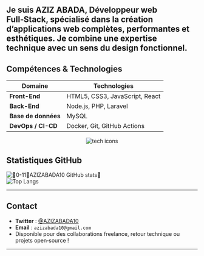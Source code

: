 Je suis **AZIZ ABADA**, **Développeur web Full‑Stack**, spécialisé dans la création d’applications web complètes, performantes et esthétiques.
Je combine une expertise technique avec un sens du design fonctionnel.
---

##  Compétences & Technologies

| Domaine           | Technologies |
|------------------|--------------|
| **Front-End**     | HTML5, CSS3, JavaScript, React  |
| **Back-End**      | Node.js, PHP, Laravel           |
| **Base de données**  | MySQL                     |
| **DevOps / CI-CD** | Docker, Git, GitHub Actions    |

<p align="center">
  <img src="https://skillicons.dev/icons?i=html,css,js,react,nodejs,php,laravel,mysql,docker,git&theme=dark" alt="tech icons"/>
</p>

##  Statistiques GitHub

![0-11AZIZABADA10 GitHub stats ](https://github-readme-stats.vercel.app/api?username=AZIZABADA10&show_icons=true&theme=dark)  
![Top Langs](https://github-readme-stats.vercel.app/api/top-langs/?username=AZIZABADA10&layout=compact&theme=dark)

---

##  Contact

- **Twitter** : [@AZIZABADA10](https://twitter.com/AZIZABADA10)   
- **Email** : `azizabada10@gmail.com`
- Disponible pour des collaborations freelance, retour technique ou projets open‑source !

---

